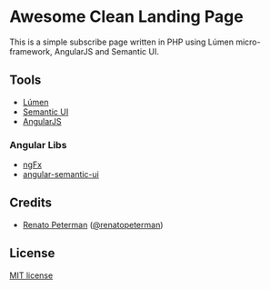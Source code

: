 Awesome Clean Landing Page
==========================

This is a simple subscribe page written in PHP using Lúmen micro-framework, AngularJS and Semantic UI.

## Tools

* [Lúmen](http://lumen.laravel.com)
* [Semantic UI](http://semantic-ui.com)
* [AngularJS](https://angularjs.org/)

### Angular Libs

* [ngFx](https://github.com/Hendrixer/ngFx)
* [angular-semantic-ui](https://github.com/angularify/angular-semantic-ui)

## Credits

* [Renato Peterman](http://www.renatopeterman.com.br) ([@renatopeterman](http://twitter.com/renatopeterman))

## License

[MIT license](http://opensource.org/licenses/MIT)
